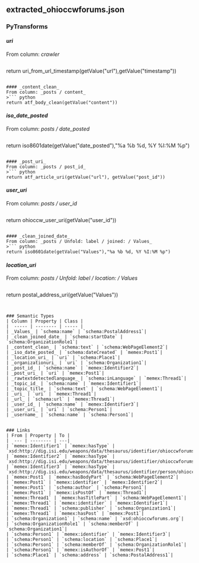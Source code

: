 ## extracted_ohioccwforums.json

### PyTransforms
#### _uri_
From column: _crawler_
>``` python
return uri_from_url_timestamp(getValue("url"),getValue("timestamp"))
```

#### _content_clean_
From column: _posts / content_
>``` python
return atf_body_clean(getValue("content"))
```

#### _iso_date_posted_
From column: _posts / date_posted_
>``` python
return iso8601date(getValue("date_posted"),"%a %b %d, %Y %I:%M %p")
```

#### _post_uri_
From column: _posts / post_id_
>``` python
return atf_article_uri(getValue("url"), getValue("post_id"))
```

#### _user_uri_
From column: _posts / user_id_
>``` python
return ohioccw_user_uri(getValue("user_id"))
```

#### _clean_joined_date_
From column: _posts / Unfold: label / joined: / Values_
>``` python
return iso8601date(getValue("Values"),"%a %b %d, %Y %I:%M %p")
```

#### _location_uri_
From column: _posts / Unfold: label / location: / Values_
>``` python
return postal_address_uri(getValue("Values"))
```


### Semantic Types
| Column | Property | Class |
|  ----- | -------- | ----- |
| _Values_ | `schema:name` | `schema:PostalAddress1`|
| _clean_joined_date_ | `schema:startDate` | `schema:OrganizationRole1`|
| _content_clean_ | `schema:text` | `schema:WebPageElement2`|
| _iso_date_posted_ | `schema:dateCreated` | `memex:Post1`|
| _location_uri_ | `uri` | `schema:Place1`|
| _organizationuri_ | `uri` | `schema:Organization1`|
| _post_id_ | `schema:name` | `memex:Identifier2`|
| _post_uri_ | `uri` | `memex:Post1`|
| _rawtextdetectedlanguage_ | `schema:inLanguage` | `memex:Thread1`|
| _topic_id_ | `schema:name` | `memex:Identifier1`|
| _topic_title_ | `schema:text` | `schema:WebPageElement1`|
| _uri_ | `uri` | `memex:Thread1`|
| _url_ | `schema:url` | `memex:Thread1`|
| _user_id_ | `schema:name` | `memex:Identifier3`|
| _user_uri_ | `uri` | `schema:Person1`|
| _username_ | `schema:name` | `schema:Person1`|


### Links
| From | Property | To |
|  --- | -------- | ---|
| `memex:Identifier1` | `memex:hasType` | `xsd:http://dig.isi.edu/weapons/data/thesaurus/identifier/ohioccwforums/thread`|
| `memex:Identifier2` | `memex:hasType` | `xsd:http://dig.isi.edu/weapons/data/thesaurus/identifier/ohioccwforums/post`|
| `memex:Identifier3` | `memex:hasType` | `xsd:http://dig.isi.edu/weapons/data/thesaurus/identifier/person/ohioccwforums`|
| `memex:Post1` | `memex:hasBodyPart` | `schema:WebPageElement2`|
| `memex:Post1` | `memex:identifier` | `memex:Identifier2`|
| `memex:Post1` | `schema:author` | `schema:Person1`|
| `memex:Post1` | `memex:isPostOf` | `memex:Thread1`|
| `memex:Thread1` | `memex:hasTitlePart` | `schema:WebPageElement1`|
| `memex:Thread1` | `memex:identifier` | `memex:Identifier1`|
| `memex:Thread1` | `schema:publisher` | `schema:Organization1`|
| `memex:Thread1` | `memex:hasPost` | `memex:Post1`|
| `schema:Organization1` | `schema:name` | `xsd:ohioccwforums.org`|
| `schema:OrganizationRole1` | `schema:memberOf` | `schema:Organization1`|
| `schema:Person1` | `memex:identifier` | `memex:Identifier3`|
| `schema:Person1` | `schema:location` | `schema:Place1`|
| `schema:Person1` | `schema:memberOf` | `schema:OrganizationRole1`|
| `schema:Person1` | `memex:isAuthorOf` | `memex:Post1`|
| `schema:Place1` | `schema:address` | `schema:PostalAddress1`|
